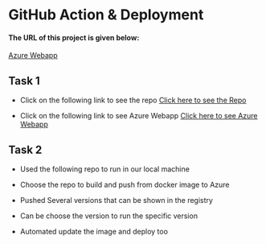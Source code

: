 # GitHub Action & Deployment

#### The URL of this project is given below:
[Azure Webapp](hafizkh.azurewebsites.net/)


## Task 1
- Click on the following link to see the repo
  [Click here to see the Repo](https://github.com/hafizkh/basic-php-composer)

- Click on the following link to see Azure Webapp
  [Click here to see Azure Webapp](https://hafizweb.azurewebsites.net/) 


## Task 2

- Used the following repo to run in our local machine


    
- Choose the repo to build and push from docker image to Azure
- Pushed Several versions that can be shown in the registry
- Can be choose the version to run the specific version
- Automated update the image and deploy too
